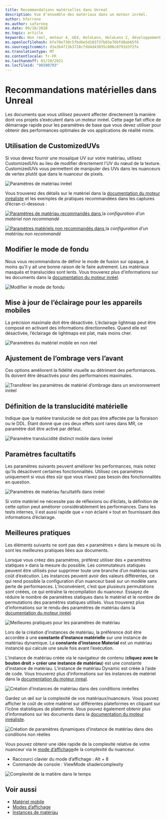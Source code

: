 ```yaml
---
title: Recommandations matérielles dans Unreal
description: Vue d’ensemble des matériaux dans un moteur inréel.
author: hferrone
ms.author: safarooq
ms.date: 09/18/2020
ms.topic: article
keywords: Non réel, moteur 4, UE4, HoloLens, HoloLens 2, développement, matériaux, documentation, guides, fonctionnalités, hologrammes, développement de jeux, casque de réalité mixte, casque de réalité mixte, casque de réalité virtuelle
ms.openlocfilehash: bfe70e730c5fbd6e5d103737b03e76bfd0ab65f6
ms.sourcegitcommit: d3a3b4f13b3728cfdd4d43035c806c0791d3f2fe
ms.translationtype: MT
ms.contentlocale: fr-FR
ms.lasthandoff: 01/20/2021
ms.locfileid: "98580793"
---
```

# <a name="material-recommendations-in-unreal"></a>Recommandations matérielles dans Unreal

Les documents que vous utilisez peuvent affecter directement la manière dont vos projets s’exécutent dans un moteur inréel. Cette page fait office de démarrage rapide pour les paramètres de base que vous devez utiliser pour obtenir des performances optimales de vos applications de réalité mixte.

## <a name="using-customizeduvs"></a>Utilisation de CustomizedUVs

Si vous devez fournir une mosaïque UV sur votre matériau, utilisez CustomizedUVs au lieu de modifier directement l’UV du nœud de la texture. CustomizedUVs vous permettent de manipuler des UVs dans les nuanceurs de vertex plutôt que dans le nuanceur de pixels.

![Paramètres de matériau inréel](images/unreal-materials-img-01c.png)

Vous trouverez des détails sur le matériel dans la [documentation du moteur inréaliste](https://docs.unrealengine.com/Platforms/Mobile/Materials/index.html) et les exemples de pratiques recommandées dans les captures d’écran ci-dessous :

[ ![ Paramètres de matériau recommandés ](images/unreal-materials-img-01.png) dans ](images/unreal-materials-img-01.png#lightbox)la 
 *configuration d’un matériel non recommandé*

[ ![ Paramètres matériels non recommandés dans ](images/unreal-materials-img-01b.png) ](images/unreal-materials-img-01b.png#lightbox)la 
 *configuration d’un matériau non recommandé*

## <a name="changing-blend-mode"></a>Modifier le mode de fondu

Nous vous recommandons de définir le mode de fusion sur opaque, à moins qu’il y ait une bonne raison de le faire autrement. Les matériaux masqués et translucides sont lents. Vous trouverez plus d’informations sur les documents dans la [documentation du moteur inréel](https://docs.unrealengine.com/Platforms/Mobile/Materials/index.html).

![Modifier le mode de fondu](images/unreal-materials-img-02.jpg)

## <a name="updating-lighting-for-mobile"></a>Mise à jour de l’éclairage pour les appareils mobiles

La précision maximale doit être désactivée. L’éclairage lightmap peut être composé en activant des informations directionnelles. Quand elle est désactivée, l’éclairage de lightmaps est plat, mais moins cher.

![Paramètres du matériel mobile en non réel](images/unreal-materials-img-03.jpg)

## <a name="adjusting-forward-shading"></a>Ajustement de l’ombrage vers l’avant

Ces options améliorent la fidélité visuelle au détriment des performances. Ils doivent être désactivés pour des performances maximales.

![Transférer les paramètres de matériel d’ombrage dans un environnement inréel](images/unreal-materials-img-04.jpg)

## <a name="setting-material-translucency"></a>Définition de la translucidité matérielle

Indique que la matière translucide ne doit pas être affectée par la floraison ou le DDL. Étant donné que ces deux effets sont rares dans MR, ce paramètre doit être activé par défaut.

![Paramètre translucidité distinct mobile dans inréel](images/unreal-materials-img-05.jpg)

## <a name="optional-settings"></a>Paramètres facultatifs

Les paramètres suivants peuvent améliorer les performances, mais notez qu’ils désactivent certaines fonctionnalités. Utilisez ces paramètres uniquement si vous êtes sûr que vous n’avez pas besoin des fonctionnalités en question.

![Paramètres de matériau facultatifs dans inréel](images/unreal-materials-img-06.jpg)

Si votre matériel ne nécessite pas de réflexions ou d’éclats, la définition de cette option peut améliorer considérablement les performances. Dans les tests internes, il est aussi rapide que « non éclairé » tout en fournissant des informations d’éclairage.

## <a name="best-practices"></a>Meilleures pratiques

Les éléments suivants ne sont pas des « paramètres » dans la mesure où ils sont les meilleures pratiques liées aux documents.

Lorsque vous créez des paramètres, préférez utiliser des « paramètres statiques » dans la mesure du possible. Les commutateurs statiques peuvent être utilisés pour supprimer toute une branche d’un matériau sans coût d’exécution. Les instances peuvent avoir des valeurs différentes, ce qui rend possible la configuration d’un nuanceur basé sur un modèle sans perte de performances. L’inconvénient, c’est que plusieurs permutations sont créées, ce qui entraîne la recompilation du nuanceur. Essayez de réduire le nombre de paramètres statiques dans le matériel et le nombre de permutations des paramètres statiques utilisés. Vous trouverez plus d’informations sur le rendu des paramètres de matériau dans la [documentation du moteur inréel](https://docs.unrealengine.com/Engine/Rendering/Materials/ExpressionReference/Parameters/index.html#staticswitchparameter).

![Meilleures pratiques pour les paramètres de matériau](images/unreal-materials-img-07.jpg)

Lors de la création d’instances de matériau, la préférence doit être accordée à une **constante d’instance matérielle** sur une instance de matériau dynamique. La **constante d’instance Material** est un matériau instancié qui calcule une seule fois avant l’exécution.

L’instance de matériau créée via le navigateur de contenu (**cliquez avec le bouton droit > créer une instance de matériau**) est une constante d’instance de matériau. L’instance de matériau Dynamic est créée à l’aide de code. Vous trouverez plus d’informations sur les instances de matériel dans la [documentation du moteur inreal](https://docs.unrealengine.com/Engine/Rendering/Materials/MaterialInstances/index.html).

![Création d’instances de matériau dans des conditions inréelles](images/unreal-materials-img-08.png)

Gardez un œil sur la complexité de vos matériaux/nuanceurs. Vous pouvez afficher le coût de votre matériel sur différentes plateformes en cliquant sur l’icône statistiques de plateforme. Vous pouvez également obtenir plus d’informations sur les documents dans la [documentation du moteur inréaliste](https://docs.unrealengine.com/Platforms/Mobile/Materials/index.html).

![Création de paramètres dynamiques d’instance de matériau dans des conditions non réelles](images/unreal-materials-img-09.png)

Vous pouvez obtenir une idée rapide de la complexité relative de votre nuanceur via le [mode d’affichage](https://docs.unrealengine.com/Engine/UI/LevelEditor/Viewports/ViewModes/index.html)de la complexité du nuanceur.

* Raccourci clavier du mode d’affichage : Alt + 8
* Commande de console : ViewMode shadercomplexity

![Complexité de la matière dans le temps](images/unreal-materials-img-10.png)

## <a name="see-also"></a>Voir aussi
* [Matériel mobile](https://docs.unrealengine.com/Platforms/Mobile/Materials/index.html)
* [Modes d’affichage](https://docs.unrealengine.com/Engine/UI/LevelEditor/Viewports/ViewModes/index.html)
* [Instances de matériau](https://docs.unrealengine.com/Engine/Rendering/Materials/MaterialInstances/index.html)

